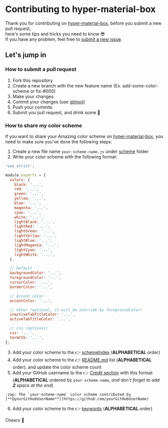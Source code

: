 # Contributing to hyper-material-box

Thank you for contributing on [hyper-material-box](https://github.com/ooJerryLeeoo/hyper-material-box), before you submit a new pull request,  
here's some tips and tricks you need to know :sunglasses:  
If you have any problem, feel free to [submit a new issue](https://github.com/ooJerryLeeoo/hyper-material-box/issues/new).

## Let's jump in

### How to submit a pull request

1. Fork this repository
2. Create a new branch with the new feature name (Ex. add-some-color-scheme or fix-#000)
3. Make your changes
4. Commit your changes (use [gitmoji](https://gitmoji.carloscuesta.me/))
5. Push your commits
6. Submit you pull request, and drink some :tea:

### How to share my color scheme

If you want to share your Amazing color scheme on [hyper-material-box](https://github.com/ooJerryLeeoo/hyper-material-box), you need to make sure you've done the following steps:

1. Create a new file name `your-scheme-name.js` under [scheme](https://github.com/ooJerryLeeoo/hyper-material-box/tree/master/scheme) folder
2. Write your color scheme with the following format:
``` javascript
'use strict';

module.exports = {
  colors: {
    black: '...',
    red: '...',
    green: '...',
    yellow: '...',
    blue: '...',
    magenta: '...',
    cyan: '...',
    white: '...',
    lightBlack: '...',
    lightRed: '...',
    lightGreen: '...',
    lightYellow: '...',
    lightBlue: '...',
    lightMagenta: '...',
    lightCyan: '...',
    lightWhite: '...',
  },

  // Default
  backgroundColor: '...',
  foregroundColor: '...',
  cursorColor: '...',
  borderColor: '...',

  // Accent color
  accentColor: '...',

  // Other (optional, it will be override by foregroundColor)
  inactiveTabTitleColor: '...',
  activeTabTitleColor: '...',

  // css (optional)
  css: '...',
  termCSS: '...',
};
```
3. Add your color scheme to the :point_right: [schemeIndex](https://github.com/ooJerryLeeoo/hyper-material-box/blob/master/index.js#L3) (**ALPHABETICAL** order)
4. Add your color scheme to the :point_right: [README.md](https://github.com/ooJerryLeeoo/hyper-material-box#wrench-color-scheme) list (**ALPHABETICAL** order), and update the color scheme count
5. Add your GitHub username to the :point_right: [Credit section](https://github.com/ooJerryLeeoo/hyper-material-box#zap-credit) with this format: (**ALPHABETICAL** ordered by `your-scheme-name`, *and don't forget to add __2__ space at the end*)
```
:zap: The `your-scheme-name` color scheme contributed by [**@yourGitHubUserName**](https://github.com/yourGitHubUserName)  
```
6. Add your color scheme to the :point_right: [keywords](https://github.com/ooJerryLeeoo/hyper-material-box/blob/master/package.json#L6) (**ALPHABETICAL** order)

Cheers :beers:
